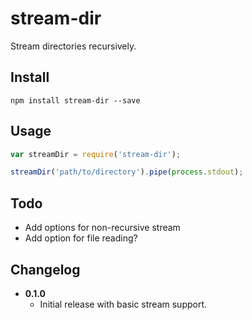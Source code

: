 # stream-dir

Stream directories recursively.

## Install

```
npm install stream-dir --save
```

## Usage

```javascript
var streamDir = require('stream-dir');

streamDir('path/to/directory').pipe(process.stdout);
```

## Todo

* Add options for non-recursive stream
* Add option for file reading?

## Changelog

* **0.1.0**
  * Initial release with basic stream support.
